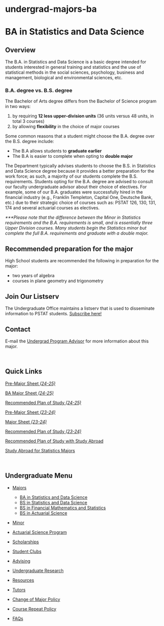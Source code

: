 # undergrad-majors-ba

# BA in Statistics and Data Science

## Overview

The B.A. in Statistics and Data Science is a basic degree intended for students interested in general training and statistics and the use of statistical methods in the social sciences, psychology, business and management, biological and environmental sciences, etc.

### B.A. degree vs. B.S. degree

The Bachelor of Arts degree differs from the Bachelor of Science program in two ways:

1. by requiring **12 less upper-division units** (36 units versus 48 units, in total 3 courses)
2. by allowing **flexibility** in the choice of major courses

Some common reasons that a student might choose the B.A. degree over the B.S. degree include:

- The B.A allows students to **graduate earlier**
- The B.A is easier to complete when opting to **double major**

The Department typically advises students to choose the B.S. in Statistics and Data Science degree because it provides a better preparation for the work force; as such, a majority of our students complete the B.S. requirements. Students opting for the B.A. degree are advised to consult our faculty undergraduate advisor about their choice of electives. For example, some of our B.A. graduates were successfully hired in the financial industry (e.g., Franklin Templeton, Capital One, Deutsche Bank, etc.) due to their strategic choice of courses such as: PSTAT 126, 130, 131, 174 and several actuarial courses as electives.

*\*\*\*Please note that the difference between the Minor in Statistics requirements and the B.A. requirements is small, and is essentially three Upper Division courses. Many students begin the Statistics minor but complete the full B.A. requirements and graduate with a double major.*

## Recommended preparation for the major

High School students are recommended the following in preparation for the major:

- two years of algebra
- courses in plane geometry and trigonometry

## Join Our Listserv

The Undergraduate Office maintains a listserv that is used to disseminate information to PSTAT students. [Subscribe here!](https://groups.google.com/u/1/a/pstat.ucsb.edu/g/pstat-undergrad?hl=en)

## Contact

E-mail the [Undergrad Program Advisor](mailto:advising@pstat.ucsb.edu) for more information about this major.

 

## Quick Links

[Pre-Major Sheet *(24-25)*](/sites/default/files/sitefiles/PRE-STATS%20%26%20DATA%2024-25%20MAJOR%20SHEET.pdf)

[BA Major Sheet *(24-25)*](/sites/default/files/sitefiles/STATS%20%26%20DATA%20BA%2024-25%20MAJOR%20SHEET.pdf)

[Recommended Plan of Study *(24-25)*](/sites/default/files/sitefiles/STATS%20%26%20DATA%20BA%2024-25%20PLAN%20OF%20STUDY_0.pdf)

[Pre-Major Sheet *(23-24)*](/sites/default/files/sitefiles/Pre-Statistics%20and%20Data%20Science.pdf)

[Major Sheet *(23-24)*](/sites/default/files/sitefiles/Statistics%20and%20Data%20Science%2C%20B.A..pdf)

[Recommended Plan of Study *(23-24)*](/sites/default/files/sitefiles/STSDS%20BA.pdf)

[Recommended Plan of Study with Study Abroad](/sites/default/files/sitefiles/STSDS%20BA%204%20%26%202.pdf)

[Study Abroad for Statistics Majors](https://eap.ucsb.edu/news/feature/304)

 

## Undergraduate Menu

- [Majors](/undergrad/majors "Undergraduate Majors")
  
  - [BA in Statistics and Data Science](/undergrad/majors/ba "BA in Statistics and Data Science")
  - [BS in Statistics and Data Science](/undergrad/majors/bs-ss "BS in Statistics and Data Science")
  - [BS in Financial Mathematics and Statistics](/undergrad/majors/bs-fms "BS in Financial Mathematics and Statistics")
  - [BS in Actuarial Science](/undergrad/actuarial-science/bs "BS in Actuarial Science")
- [Minor](/undergrad/minor "Minor in Statistical Science")
- [Actuarial Science Program](/undergrad/actuarial-science "Actuarial Science Program")
- [Scholarships](/undergrad/scholarships "Undergraduate Scholarships")
- [Student Clubs](/undergrad/student-clubs "Student Clubs")
- [Advising](/undergrad/advising "Undergraduate Advising")
- [Undergraduate Research](/undergrad/research "Undergraduate Research")
- [Resources](/undergrad/resources "Undergraduate Resources")
- [Tutors](/undergrad/tutors "Tutors")
- [Change of Major Policy](/undergrad/major-change "Change of Major Policy")
- [Course Repeat Policy](/undergrad/course-repeat "Course Repeat Policy")
- [FAQs](/undergrad/faqs "Undergraduate FAQs")